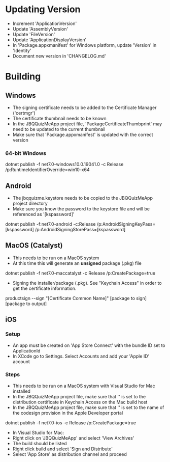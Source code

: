 # Updating Version

- Increment 'ApplicationVersion'
- Update 'AssemblyVersion'
- Update 'FileVersion'
- Update 'ApplicationDisplayVersion'
- In 'Package.appxmanifest' for Windows platform, update 'Version' in 'Identity'
- Document new version in 'CHANGELOG.md'

# Building

## Windows

- The signing certificate needs to be added to the Certificate Manager ('certmgr')
- The certificate thumbnail needs to be known
- In the JBQQuizMeApp project file, 'PackageCertificateThumbprint' may need to be updated to the current thumbnail
- Make sure that 'Package.appxmanifest' is updated with the correct version

### 64-bit Windows
dotnet publish -f net7.0-windows10.0.19041.0 -c Release /p:RuntimeIdentifierOverride=win10-x64

## Android

- The jbqquizme.keystore needs to be copied to the JBQQuizMeApp project directory
- Make sure you know the password to the keystore file and will be referenced as '[kspassword]'

dotnet publish -f:net7.0-android -c:Release /p:AndroidSigningKeyPass=[kspassword] /p:AndroidSigningStorePass=[kspassword]

## MacOS (Catalyst)

- This needs to be run on a MacOS system
- At this time this will generate an **unsigned** package (.pkg) file

dotnet publish -f net7.0-maccatalyst -c Release /p:CreatePackage=true

 - Signing the installer/package (.pkg).  See "Keychain Access" in order to get the certificate information.

productsign --sign "[Certificate Common Name]" [package to sign] [package to output]

## iOS

### Setup
- An app must be created on 'App Store Connect' with the bundle ID set to ApplicationId
- In XCode go to Settings.  Select Accounts and add your 'Apple ID' account

### Steps
- This needs to be run on a MacOS system with Visual Studio for Mac installed
- In the JBQQuizMeApp project file, make sure that '<CodesignKey>' is set to the distribution certificate in Keychain Access on the Mac build host
- In the JBQQuizMeApp project file, make sure that '<CodesignProvision>' is set to the name of the codesign provision in the Apple Developer portal

dotnet publish -f net7.0-ios -c Release /p:CreatePackage=true

- In Visual Studio for Mac:
- Right click on 'JBQQuizMeApp' and select 'View Archives'
- The build should be listed
- Right click build and select 'Sign and Distribute'
- Select 'App Store' as distribution channel and proceed